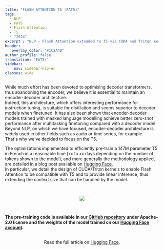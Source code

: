 ```yaml
---
title: "FLASH ATTENTION T5 (FAT5)"
tags:
  - NLP
  - FAT5
  - Flash Attention
  - T5
  - "2024"
excerpt : "NLP - Flash Attention extended to T5 via CUDA and Triton kernels<br>- Difficulty: advanced"
header:
   overlay_color: "#1C2A4D"
author_profile: false
translation: "FAT5/"
sidebar:
    nav: sidebar-nlp-en
classes: wide
---
```


While much effort has been devoted to optimising decoder transformers, thus abandoning the encoder, we believe it is essential to maintain an encoder-decoder architecture.<br>
Indeed, this architecture, which offers interesting performance for instruction tuning, is suitable for distillation and seems superior to decoder models when finetuned. 
It has also been shown that encoder-decoder models trained with masked language modelling achieve better zero-shot performance after multitasking finetuning compared with a decoder model. <br>
Beyond NLP, on which we have focused, encoder-decoder architecture is widely used in other fields such as audio or time series, for example.<br>
That's why we've decided to focus on the T5.


The optimizations implemented to efficiently pre-train a 147M parameter T5 in French in a reasonable time  (xx to xx days depending on the number of tokens shown to the model), and more generally the methodology applied,  are detailed in a blog post available on <a href="https://hf.co/spaces/CATIE-AQ/FAT5-report">Hugging Face</a>.<br>
In particular, we detail the design of CUDA/Triton kernels  to enable Flash Attention to be compatible with T5 and to provide linear inference, thus extending the context size that can be handled by the model.

<br>

<center>
<figure class="image">
  <img src="https://github.com/catie-aq/flashT5/blob/main/assets/FAT5_dark.gif">
</figure>
</center>

<br>

<b>The pre-training code is available in our  <a href="https://github.com/catie-aq/flashT5">GitHub repository</a> under Apache-2.0 license and the weights of the model trained on our <a href="https://huggingface.co/CATIE-AQ">Hugging Face account</a>.</b>

<br>

<center>
    Read the full article on <a href="https://hf.co/spaces/CATIE-AQ/FAT5-report">Hugging Face</a>.
</center>
